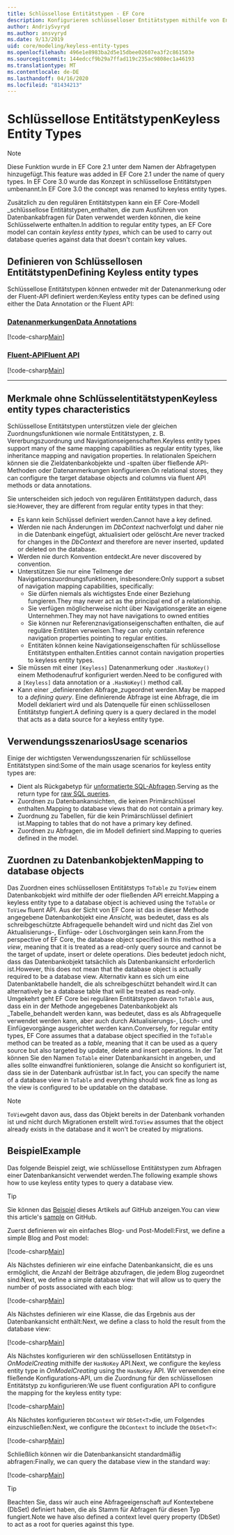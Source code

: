 ```yaml
---
title: Schlüssellose Entitätstypen - EF Core
description: Konfigurieren schlüsselloser Entitätstypen mithilfe von Entity Framework Core
author: AndriySvyryd
ms.author: ansvyryd
ms.date: 9/13/2019
uid: core/modeling/keyless-entity-types
ms.openlocfilehash: 496e1e8983ba2d5e15dbee02607ea3f2c861503e
ms.sourcegitcommit: 144edccf9b29a7ffad119c235ac9808ec1a46193
ms.translationtype: MT
ms.contentlocale: de-DE
ms.lasthandoff: 04/16/2020
ms.locfileid: "81434213"
---
```

# <a name="keyless-entity-types"></a><span data-ttu-id="d6531-103">Schlüssellose Entitätstypen</span><span class="sxs-lookup"><span data-stu-id="d6531-103">Keyless Entity Types</span></span>

> [!NOTE]
> <span data-ttu-id="d6531-104">Diese Funktion wurde in EF Core 2.1 unter dem Namen der Abfragetypen hinzugefügt.</span><span class="sxs-lookup"><span data-stu-id="d6531-104">This feature was added in EF Core 2.1 under the name of query types.</span></span> <span data-ttu-id="d6531-105">In EF Core 3.0 wurde das Konzept in schlüssellose Entitätstypen umbenannt.</span><span class="sxs-lookup"><span data-stu-id="d6531-105">In EF Core 3.0 the concept was renamed to keyless entity types.</span></span>

<span data-ttu-id="d6531-106">Zusätzlich zu den regulären Entitätstypen kann ein EF Core-Modell _schlüssellose Entitätstypen_enthalten, die zum Ausführen von Datenbankabfragen für Daten verwendet werden können, die keine Schlüsselwerte enthalten.</span><span class="sxs-lookup"><span data-stu-id="d6531-106">In addition to regular entity types, an EF Core model can contain _keyless entity types_, which can be used to carry out database queries against data that doesn't contain key values.</span></span>

## <a name="defining-keyless-entity-types"></a><span data-ttu-id="d6531-107">Definieren von Schlüssellosen Entitätstypen</span><span class="sxs-lookup"><span data-stu-id="d6531-107">Defining Keyless entity types</span></span>

<span data-ttu-id="d6531-108">Schlüssellose Entitätstypen können entweder mit der Datenanmerkung oder der Fluent-API definiert werden:</span><span class="sxs-lookup"><span data-stu-id="d6531-108">Keyless entity types can be defined using either the Data Annotation or the Fluent API:</span></span>

### <a name="data-annotations"></a>[<span data-ttu-id="d6531-109">Datenanmerkungen</span><span class="sxs-lookup"><span data-stu-id="d6531-109">Data Annotations</span></span>](#tab/data-annotations)

[!code-csharp[Main](../../../samples/core/Modeling/DataAnnotations/Keyless.cs?Name=Keyless&highlight=1)]

### <a name="fluent-api"></a>[<span data-ttu-id="d6531-110">Fluent-API</span><span class="sxs-lookup"><span data-stu-id="d6531-110">Fluent API</span></span>](#tab/fluent-api)

[!code-csharp[Main](../../../samples/core/Modeling/FluentAPI/Keyless.cs?Name=Keyless&highlight=4)]

***

## <a name="keyless-entity-types-characteristics"></a><span data-ttu-id="d6531-111">Merkmale ohne Schlüsselentitätstypen</span><span class="sxs-lookup"><span data-stu-id="d6531-111">Keyless entity types characteristics</span></span>

<span data-ttu-id="d6531-112">Schlüssellose Entitätstypen unterstützen viele der gleichen Zuordnungsfunktionen wie normale Entitätstypen, z. B. Vererbungszuordnung und Navigationseigenschaften.</span><span class="sxs-lookup"><span data-stu-id="d6531-112">Keyless entity types support many of the same mapping capabilities as regular entity types, like inheritance mapping and navigation properties.</span></span> <span data-ttu-id="d6531-113">In relationalen Speichern können sie die Zieldatenbankobjekte und -spalten über fließende API-Methoden oder Datenanmerkungen konfigurieren.</span><span class="sxs-lookup"><span data-stu-id="d6531-113">On relational stores, they can configure the target database objects and columns via fluent API methods or data annotations.</span></span>

<span data-ttu-id="d6531-114">Sie unterscheiden sich jedoch von regulären Entitätstypen dadurch, dass sie:</span><span class="sxs-lookup"><span data-stu-id="d6531-114">However, they are different from regular entity types in that they:</span></span>

- <span data-ttu-id="d6531-115">Es kann kein Schlüssel definiert werden.</span><span class="sxs-lookup"><span data-stu-id="d6531-115">Cannot have a key defined.</span></span>
- <span data-ttu-id="d6531-116">Werden nie nach Änderungen im _DbContext_ nachverfolgt und daher nie in die Datenbank eingefügt, aktualisiert oder gelöscht.</span><span class="sxs-lookup"><span data-stu-id="d6531-116">Are never tracked for changes in the _DbContext_ and therefore are never inserted, updated or deleted on the database.</span></span>
- <span data-ttu-id="d6531-117">Werden nie durch Konvention entdeckt.</span><span class="sxs-lookup"><span data-stu-id="d6531-117">Are never discovered by convention.</span></span>
- <span data-ttu-id="d6531-118">Unterstützen Sie nur eine Teilmenge der Navigationszuordnungsfunktionen, insbesondere:</span><span class="sxs-lookup"><span data-stu-id="d6531-118">Only support a subset of navigation mapping capabilities, specifically:</span></span>
  - <span data-ttu-id="d6531-119">Sie dürfen niemals als wichtigstes Ende einer Beziehung fungieren.</span><span class="sxs-lookup"><span data-stu-id="d6531-119">They may never act as the principal end of a relationship.</span></span>
  - <span data-ttu-id="d6531-120">Sie verfügen möglicherweise nicht über Navigationsgeräte an eigene Unternehmen.</span><span class="sxs-lookup"><span data-stu-id="d6531-120">They may not have navigations to owned entities</span></span>
  - <span data-ttu-id="d6531-121">Sie können nur Referenznavigationseigenschaften enthalten, die auf reguläre Entitäten verweisen.</span><span class="sxs-lookup"><span data-stu-id="d6531-121">They can only contain reference navigation properties pointing to regular entities.</span></span>
  - <span data-ttu-id="d6531-122">Entitäten können keine Navigationseigenschaften für schlüssellose Entitätstypen enthalten.</span><span class="sxs-lookup"><span data-stu-id="d6531-122">Entities cannot contain navigation properties to keyless entity types.</span></span>
- <span data-ttu-id="d6531-123">Sie müssen mit einer `[Keyless]` Datenanmerkung oder `.HasNoKey()` einem Methodenaufruf konfiguriert werden.</span><span class="sxs-lookup"><span data-stu-id="d6531-123">Need to be configured with a `[Keyless]` data annotation or a `.HasNoKey()` method call.</span></span>
- <span data-ttu-id="d6531-124">Kann einer _definierenden Abfrage_zugeordnet werden.</span><span class="sxs-lookup"><span data-stu-id="d6531-124">May be mapped to a _defining query_.</span></span> <span data-ttu-id="d6531-125">Eine definierende Abfrage ist eine Abfrage, die im Modell deklariert wird und als Datenquelle für einen schlüssellosen Entitätstyp fungiert.</span><span class="sxs-lookup"><span data-stu-id="d6531-125">A defining query is a query declared in the model that acts as a data source for a keyless entity type.</span></span>

## <a name="usage-scenarios"></a><span data-ttu-id="d6531-126">Verwendungsszenarios</span><span class="sxs-lookup"><span data-stu-id="d6531-126">Usage scenarios</span></span>

<span data-ttu-id="d6531-127">Einige der wichtigsten Verwendungsszenarien für schlüssellose Entitätstypen sind:</span><span class="sxs-lookup"><span data-stu-id="d6531-127">Some of the main usage scenarios for keyless entity types are:</span></span>

- <span data-ttu-id="d6531-128">Dient als Rückgabetyp für [unformatierte SQL-Abfragen](xref:core/querying/raw-sql).</span><span class="sxs-lookup"><span data-stu-id="d6531-128">Serving as the return type for [raw SQL queries](xref:core/querying/raw-sql).</span></span>
- <span data-ttu-id="d6531-129">Zuordnen zu Datenbankansichten, die keinen Primärschlüssel enthalten.</span><span class="sxs-lookup"><span data-stu-id="d6531-129">Mapping to database views that do not contain a primary key.</span></span>
- <span data-ttu-id="d6531-130">Zuordnung zu Tabellen, für die kein Primärschlüssel definiert ist.</span><span class="sxs-lookup"><span data-stu-id="d6531-130">Mapping to tables that do not have a primary key defined.</span></span>
- <span data-ttu-id="d6531-131">Zuordnen zu Abfragen, die im Modell definiert sind.</span><span class="sxs-lookup"><span data-stu-id="d6531-131">Mapping to queries defined in the model.</span></span>

## <a name="mapping-to-database-objects"></a><span data-ttu-id="d6531-132">Zuordnen zu Datenbankobjekten</span><span class="sxs-lookup"><span data-stu-id="d6531-132">Mapping to database objects</span></span>

<span data-ttu-id="d6531-133">Das Zuordnen eines schlüssellosen Entitätstyps `ToTable` zu `ToView` einem Datenbankobjekt wird mithilfe der oder fließenden API erreicht.</span><span class="sxs-lookup"><span data-stu-id="d6531-133">Mapping a keyless entity type to a database object is achieved using the `ToTable` or `ToView` fluent API.</span></span> <span data-ttu-id="d6531-134">Aus der Sicht von EF Core ist das in dieser Methode angegebene Datenbankobjekt eine _Ansicht_, was bedeutet, dass es als schreibgeschützte Abfragequelle behandelt wird und nicht das Ziel von Aktualisierungs-, Einfüge- oder Löschvorgängen sein kann.</span><span class="sxs-lookup"><span data-stu-id="d6531-134">From the perspective of EF Core, the database object specified in this method is a _view_, meaning that it is treated as a read-only query source and cannot be the target of update, insert or delete operations.</span></span> <span data-ttu-id="d6531-135">Dies bedeutet jedoch nicht, dass das Datenbankobjekt tatsächlich als Datenbankansicht erforderlich ist.</span><span class="sxs-lookup"><span data-stu-id="d6531-135">However, this does not mean that the database object is actually required to be a database view.</span></span> <span data-ttu-id="d6531-136">Alternativ kann es sich um eine Datenbanktabelle handelt, die als schreibgeschützt behandelt wird.</span><span class="sxs-lookup"><span data-stu-id="d6531-136">It can alternatively be a database table that will be treated as read-only.</span></span> <span data-ttu-id="d6531-137">Umgekehrt geht EF Core bei regulären Entitätstypen davon `ToTable` aus, dass ein in der Methode angegebenes Datenbankobjekt als _Tabelle_behandelt werden kann, was bedeutet, dass es als Abfragequelle verwendet werden kann, aber auch durch Aktualisierungs-, Lösch- und Einfügevorgänge ausgerichtet werden kann.</span><span class="sxs-lookup"><span data-stu-id="d6531-137">Conversely, for regular entity types, EF Core assumes that a database object specified in the `ToTable` method can be treated as a _table_, meaning that it can be used as a query source but also targeted by update, delete and insert operations.</span></span> <span data-ttu-id="d6531-138">In der Tat können Sie den Namen `ToTable` einer Datenbankansicht in angeben, und alles sollte einwandfrei funktionieren, solange die Ansicht so konfiguriert ist, dass sie in der Datenbank aufrüstbar ist.</span><span class="sxs-lookup"><span data-stu-id="d6531-138">In fact, you can specify the name of a database view in `ToTable` and everything should work fine as long as the view is configured to be updatable on the database.</span></span>

> [!NOTE]
> <span data-ttu-id="d6531-139">`ToView`geht davon aus, dass das Objekt bereits in der Datenbank vorhanden ist und nicht durch Migrationen erstellt wird.</span><span class="sxs-lookup"><span data-stu-id="d6531-139">`ToView` assumes that the object already exists in the database and it won't be created by migrations.</span></span>

## <a name="example"></a><span data-ttu-id="d6531-140">Beispiel</span><span class="sxs-lookup"><span data-stu-id="d6531-140">Example</span></span>

<span data-ttu-id="d6531-141">Das folgende Beispiel zeigt, wie schlüssellose Entitätstypen zum Abfragen einer Datenbankansicht verwendet werden.</span><span class="sxs-lookup"><span data-stu-id="d6531-141">The following example shows how to use keyless entity types to query a database view.</span></span>

> [!TIP]
> <span data-ttu-id="d6531-142">Sie können das [Beispiel](https://github.com/dotnet/EntityFramework.Docs/tree/master/samples/core/KeylessEntityTypes) dieses Artikels auf GitHub anzeigen.</span><span class="sxs-lookup"><span data-stu-id="d6531-142">You can view this article's [sample](https://github.com/dotnet/EntityFramework.Docs/tree/master/samples/core/KeylessEntityTypes) on GitHub.</span></span>

<span data-ttu-id="d6531-143">Zuerst definieren wir ein einfaches Blog- und Post-Modell:</span><span class="sxs-lookup"><span data-stu-id="d6531-143">First, we define a simple Blog and Post model:</span></span>

[!code-csharp[Main](../../../samples/core/KeylessEntityTypes/Program.cs#Entities)]

<span data-ttu-id="d6531-144">Als Nächstes definieren wir eine einfache Datenbankansicht, die es uns ermöglicht, die Anzahl der Beiträge abzufragen, die jedem Blog zugeordnet sind:</span><span class="sxs-lookup"><span data-stu-id="d6531-144">Next, we define a simple database view that will allow us to query the number of posts associated with each blog:</span></span>

[!code-csharp[Main](../../../samples/core/KeylessEntityTypes/Program.cs#View)]

<span data-ttu-id="d6531-145">Als Nächstes definieren wir eine Klasse, die das Ergebnis aus der Datenbankansicht enthält:</span><span class="sxs-lookup"><span data-stu-id="d6531-145">Next, we define a class to hold the result from the database view:</span></span>

[!code-csharp[Main](../../../samples/core/KeylessEntityTypes/Program.cs#KeylessEntityType)]

<span data-ttu-id="d6531-146">Als Nächstes konfigurieren wir den schlüssellosen Entitätstyp in _OnModelCreating_ mithilfe der `HasNoKey` API.</span><span class="sxs-lookup"><span data-stu-id="d6531-146">Next, we configure the keyless entity type in _OnModelCreating_ using the `HasNoKey` API.</span></span>
<span data-ttu-id="d6531-147">Wir verwenden eine fließende Konfigurations-API, um die Zuordnung für den schlüssellosen Entitätstyp zu konfigurieren:</span><span class="sxs-lookup"><span data-stu-id="d6531-147">We use fluent configuration API to configure the mapping for the keyless entity type:</span></span>

[!code-csharp[Main](../../../samples/core/KeylessEntityTypes/Program.cs#Configuration)]

<span data-ttu-id="d6531-148">Als Nächstes konfigurieren `DbContext` wir `DbSet<T>`die, um Folgendes einzuschließen:</span><span class="sxs-lookup"><span data-stu-id="d6531-148">Next, we configure the `DbContext` to include the `DbSet<T>`:</span></span>

[!code-csharp[Main](../../../samples/core/KeylessEntityTypes/Program.cs#DbSet)]

<span data-ttu-id="d6531-149">Schließlich können wir die Datenbankansicht standardmäßig abfragen:</span><span class="sxs-lookup"><span data-stu-id="d6531-149">Finally, we can query the database view in the standard way:</span></span>

[!code-csharp[Main](../../../samples/core/KeylessEntityTypes/Program.cs#Query)]

> [!TIP]
> <span data-ttu-id="d6531-150">Beachten Sie, dass wir auch eine Abfrageeigenschaft auf Kontextebene (DbSet) definiert haben, die als Stamm für Abfragen für diesen Typ fungiert.</span><span class="sxs-lookup"><span data-stu-id="d6531-150">Note we have also defined a context level query property (DbSet) to act as a root for queries against this type.</span></span>
